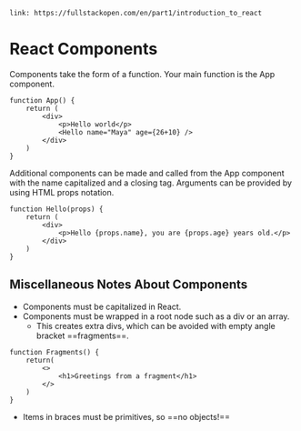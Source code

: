```
link: https://fullstackopen.com/en/part1/introduction_to_react
```
# React Components

Components take the form of a function. Your main function is the App component.

```
function App() {
    return (
        <div>
            <p>Hello world</p>
            <Hello name="Maya" age={26+10} />
        </div>
    )
}
```

Additional components can be made and called from the App component with the name capitalized and a closing tag.
Arguments can be provided by using HTML props notation.

```
function Hello(props) {
    return (
        <div>
            <p>Hello {props.name}, you are {props.age} years old.</p>
        </div>
    )
}
```

## Miscellaneous Notes About Components
* Components must be capitalized in React.
* Components must be wrapped in a root node such as a div or an array.
    * This creates extra divs, which can be avoided with empty angle bracket ==fragments==.
```
function Fragments() {
    return(
        <>
            <h1>Greetings from a fragment</h1>
        </>
    )
}
```
* Items in braces must be primitives, so ==no objects!==
